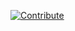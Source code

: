 [![Contribute](https://www.eclipse.org/che/factory-contribute.svg)](https://che.openshift.io/f?url=https://raw.githubusercontent.com/redhat-developer/devfile/master/getting-started/vaadin-addressbook/devfile.yaml)
